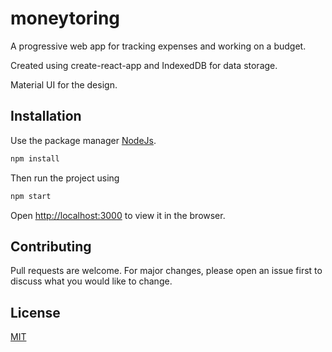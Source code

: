# moneytoring

A progressive web app for tracking expenses and working on a budget.

Created using create-react-app and IndexedDB for data storage.

Material UI for the design.

## Installation

Use the package manager [NodeJs](https://nodejs.org).

```bash
npm install
```
Then run the project using

```bash
npm start
```
Open [http://localhost:3000](http://localhost:3000) to view it in the browser.



## Contributing
Pull requests are welcome. For major changes, please open an issue first to discuss what you would like to change.

## License
[MIT](https://choosealicense.com/licenses/mit/)
